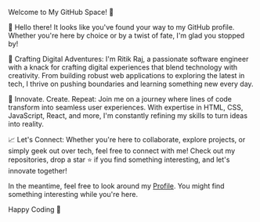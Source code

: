 Welcome to My GitHub Space! 🚀

🌟 Hello there! It looks like you've found your way to my GitHub profile. Whether you're here by choice or by a twist of fate, I'm glad you stopped by!

🎨 Crafting Digital Adventures: I'm Ritik Raj, a passionate software engineer with a knack for crafting digital experiences that blend technology with creativity. From building robust web applications to exploring the latest in tech, I thrive on pushing boundaries and learning something new every day.

🔧 Innovate. Create. Repeat: Join me on a journey where lines of code transform into seamless user experiences. With expertise in HTML, CSS, JavaScript, React, and more, I'm constantly refining my skills to turn ideas into reality.

📈 Let's Connect: Whether you're here to collaborate, explore projects, or simply geek out over tech, feel free to connect with me! Check out my repositories, drop a star ⭐️ if you find something interesting, and let's innovate together!

In the meantime, feel free to look around my [Profile](https://github.com/your-github-profile). You might find something interesting while you're here.

Happy Coding 🚀

